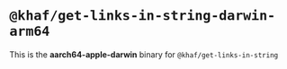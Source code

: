 # `@khaf/get-links-in-string-darwin-arm64`

This is the **aarch64-apple-darwin** binary for `@khaf/get-links-in-string`
